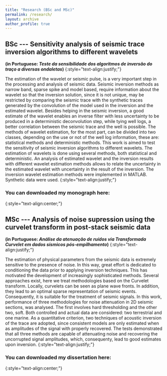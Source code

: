 ```yaml
---
title: "Research (BSc and MSc)"
permalink: /research/
layout: archive
author_profile: true
---
```


## BSc --- Sensitivity analysis of seismic trace inversion algorithms to different wavelets 
**(in Portuguese: *Teste da sensibilidade dos algoritmos de inversão do traço a diversas ondaletas*)**
{:style="text-align:justify;"}

The estimation of the wavelet or seismic pulse, is a very important step in the processing
and analysis of seismic data. Seismic inversion methods as narrow band, sparse spike and
model based, require information about the wavelet so that the inversion solution, since it
is not unique, may be restricted by comparing the seismic trace with the synthetic traces
generated by the convolution of the model used in the inversion and the estimated wavelet.
Besides helping in the seismic inversion, a good estimate of the wavelet enables an inverse
filter with less uncertainty to be produced in a deterministic deconvolution step, while
tying well logs, a better correlation between the seismic trace and the well is possible.
The methods of wavelet estimation, for the most part, can be divided into two classes,
depending on the use or not of the well log information, these are: statistical methods
and deterministic methods. This work is aimed to test the sensitivity of seismic inversion
algorithms to different wavelets. The estimation of wavelets is done using several methods,
both statistical and deterministic. An analysis of estimated wavelet and the inversion
results with different wavelet estimation methods allows to relate the uncertainty in the
estimated wavelet with uncertainty in the result of the inversion. The inversion wavelet
estimation methods were implemented in MATLAB. Synthetic data were used.
{:style="text-align:justify;"}

### You can downloaded my monograph here: 
{:style="text-align:center;"}

<p style="text-align:center"><a href="https://drive.google.com/file/d/19GnWMHBnsUkWI0_v6w1-eNw6eR5pKojO/view?usp=sharing" download="victormonograph"><i class="far fa-fw fa-arrow-alt-circle-down fa-3x" aria-hidden="true"></i></a></p>

## MSc --- Analysis of noise supression using the curvelet transform in post-stack seismic data 
**(in Portuguese: *Análise da atenuação de ruídos via Transformada Curvelet em dados sísmicos pós-empilhamento*)**
{:style="text-align:justify;"}

The estimation of physical parameters from the seismic data is extremely sensitive to
the presence of noise. In this way, great effort is dedicated to conditioning the data prior
to applying inversion techniques. This has motivated the development of increasingly
sophisticated methods. Several approaches exist, here we treat methodologies based on the
Curvelet transform. Locally, curvelets can be seen as plane wave fronts. In addition, they
lead to an optimal sparse representation of seismic events. Consequently, it is suitable for
the treatment of seismic signals. In this work, performance of three methodologies for noise
attenuation in 2D seismic sections, was analysed. The first involves hard thresholding and
the other two, soft. Both controlled and actual data are considered: two terrestrial and
one marine. As a quantitative criterion, two techniques of acoustic inversion of the trace
are adopted, since consistent models are only estimated when as amplitudes of the signal
with properly recovered. The tests demonstrated that all three methods are capable of
attenuating noise and recovering the uncorrupted signal amplitudes, which, consequenty,
lead to good estimates upon inversion. 
{:style="text-align:justify;"}

### You can downloaded my dissertation here: 
{:style="text-align:center;"}

<p style="text-align:center"><a href="https://drive.google.com/file/d/1m5lxo0TyIGzYNqcBUxrF0ht2dCRjAFeA/view?usp=sharing" download="victordissertation"><i class="far fa-fw fa-arrow-alt-circle-down fa-3x" aria-hidden="true"></i></a></p>
